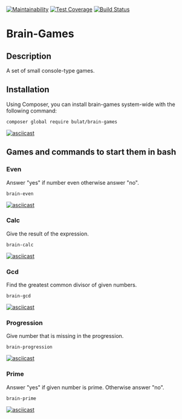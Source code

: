 [![Maintainability](https://api.codeclimate.com/v1/badges/a4a3ee6773c1653c412c/maintainability)](https://codeclimate.com/github/gitlabhq/gitlab-ci-runner/maintainability)
[![Test Coverage](https://api.codeclimate.com/v1/badges/a4a3ee6773c1653c412c/test_coverage)](https://codeclimate.com/github/gitlabhq/gitlab-ci-runner/test_coverage)
[![Build Status](https://travis-ci.org/BulatGL/project-lvl1-s470.svg?branch=master)](https://travis-ci.org/BulatGL/project-lvl1-s470)

# Brain-Games

## Description

A set of small console-type games.

## Installation

Using Composer, you can install brain-games system-wide with the following command:

```
composer global require bulat/brain-games
```
[![asciicast](https://asciinema.org/a/G40mESerOuNcqWFcNx7zQy3ua.svg)](https://asciinema.org/a/G40mESerOuNcqWFcNx7zQy3ua)

## Games and commands to start them in bash

### Even

Answer "yes" if number even otherwise answer "no".
```
brain-even
```
[![asciicast](https://asciinema.org/a/RwluaMGrsWdG99PAx9K01jYhE.svg)](https://asciinema.org/a/RwluaMGrsWdG99PAx9K01jYhE)

### Calc

Give the result of the expression.
```
brain-calc
```
[![asciicast](https://asciinema.org/a/EnHpUSYpL8e4TKS5L4E146kOj.svg)](https://asciinema.org/a/EnHpUSYpL8e4TKS5L4E146kOj)

### Gcd

Find the greatest common divisor of given numbers.
```
brain-gcd
```
[![asciicast](https://asciinema.org/a/4tHXsoWLZfRG6qnxMQDxWMBmF.svg)](https://asciinema.org/a/4tHXsoWLZfRG6qnxMQDxWMBmF)

### Progression

Give number that is missing in the progression.
```
brain-progression
```
[![asciicast](https://asciinema.org/a/PjiMWTs3d3fWhQZ17wGQsEYLf.svg)](https://asciinema.org/a/PjiMWTs3d3fWhQZ17wGQsEYLf)

### Prime

Answer "yes" if given number is prime. Otherwise answer "no".
```
brain-prime
```
[![asciicast](https://asciinema.org/a/NxcXRuufjrLe5oJAf1jaXS0uJ.svg)](https://asciinema.org/a/NxcXRuufjrLe5oJAf1jaXS0uJ)
